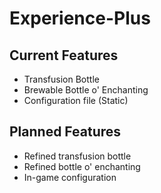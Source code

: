 # Experience-Plus
 
 ## Current Features
- Transfusion Bottle
- Brewable Bottle o' Enchanting
- Configuration file (Static)

## Planned Features
- Refined transfusion bottle
- Refined bottle o' enchanting
- In-game configuration